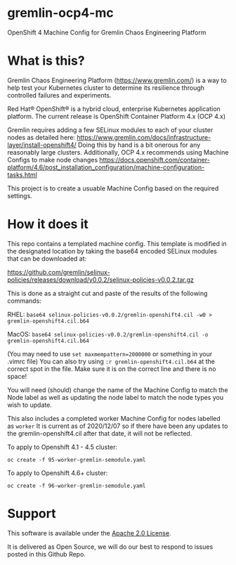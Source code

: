 # gremlin-ocp4-mc
OpenShift 4 Machine Config for Gremlin Chaos Engineering Platform

# What is this?
Gremlin Chaos Engineering Platform (https://www.gremlin.com/) is a way to help
test your Kubernetes cluster to determine its resilience through controlled failures and experiments.

Red Hat® OpenShift® is a hybrid cloud, enterprise Kubernetes
application platform.  The current release is OpenShift Container Platform 4.x (OCP 4.x)

Gremlin requires adding a few SELinux modules to each of your cluster nodes
as detailed here: https://www.gremlin.com/docs/infrastructure-layer/install-openshift4/
Doing this by hand is a bit onerous for any reasonably large clusters.
Additionally, OCP 4.x recommends using Machine Configs to make node changes
https://docs.openshift.com/container-platform/4.6/post_installation_configuration/machine-configuration-tasks.html

This project is to create a usuable Machine Config based on the required settings.

# How it does it
This repo contains a templated machine config.  This template is modified in the designated location
by taking the base64 encoded SELinux modules that can be downloaded at:

https://github.com/gremlin/selinux-policies/releases/download/v0.0.2/selinux-policies-v0.0.2.tar.gz

This is done as a straight cut and paste of the results of the following commands:

RHEL: 
`base64 selinux-policies-v0.0.2/gremlin-openshift4.cil -w0 > gremlin-openshift4.cil.b64`

MacOS: 
`base64 selinux-policies-v0.0.2/gremlin-openshift4.cil -o gremlin-openshift4.cil.b64`

(You may need to use `set maxmempattern=2000000` or something in your .vimrc file)
You can also try using `:r gremlin-openshift4.cil.b64` at the correct spot in the file.  Make sure it is on the
correct line and there is no space!

You will need (should) change the name of the Machine Config to match the Node label as well as updating the node label
to match the node types you wish to update.

This also includes a completed worker Machine Config for nodes labelled as `worker`  It is current as of 2020/12/07
so if there have been any updates to the gremlin-openshift4.cil after that date, it will not be reflected.

To apply to Openshift 4.1 - 4.5 cluster:

`oc create -f 95-worker-gremlin-semodule.yaml`

To apply to Openshift 4.6+ cluster:

`oc create -f 96-worker-gremlin-semodule.yaml`


# Support
This software is available under the [Apache 2.0 License](LICENSE). 

It is delivered as Open Source, we will do our best to respond to issues posted in this Github Repo. 
